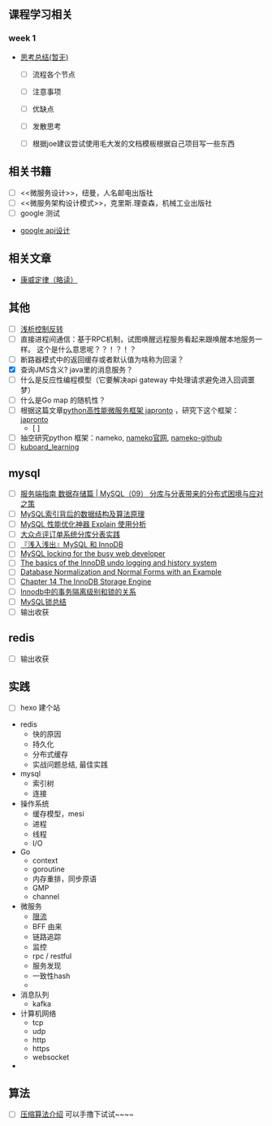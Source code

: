 ## 课程学习相关

### week 1
- [思考总结(暂无)]()
  - [ ] 流程各个节点
  - [ ] 注意事项
  - [ ] 优缺点
  - [ ] 发散思考
  - [ ] 根据joe建议尝试使用毛大发的文档模板根据自己项目写一些东西


## 相关书籍
- [ ]  <<微服务设计>>，纽曼，人名邮电出版社
- [ ]  <<微服务架构设计模式>>，克里斯.理查森，机械工业出版社
- [ ] google 测试
- [google api设计](https://cloud.google.com/apis/design)

## 相关文章
- [康威定律（略读）](https://segmentfault.com/a/1190000011118897)


## 其他
- [ ] [浅析控制反转](https://zhuanlan.zhihu.com/p/60995312)
- [ ] 直接进程间通信：基于RPC机制，试图唤醒远程服务看起来跟唤醒本地服务一样。 这个是什么意思呢？？！？！？
- [ ] 断路器模式中的返回缓存或者默认值为啥称为回滚？
- [X] 查询JMS含义? java里的消息服务？
- [ ] 什么是反应性编程模型（它要解决api gateway 中处理请求避免进入回调噩梦）
- [ ] 什么是Go map 的随机性？
- [ ] 根据这篇文章[python高性能微服务框架 japronto](https://www.jianshu.com/p/7483a869ff21) ，研究下这个框架：[japronto](https://github.com/squeaky-pl/japronto)
    - [ ]
- [ ] 抽空研究python 框架：nameko, [nameko官网](https://nameko.readthedocs.io/en/stable/what_is_nameko.html), [nameko-github](https://github.com/nameko/nameko) 
- [ ] [kuboard_learning](https://kuboard.cn/learning/)

## mysql
- [ ] [服务端指南 数据存储篇 | MySQL（09） 分库与分表带来的分布式困境与应对之策](http://blog.720ui.com/2017/mysql_core_09_multi_db_table2/)
- [ ] [MySQL索引背后的数据结构及算法原理](http://blog.codinglabs.org/articles/theory-of-mysql-index.html)
- [ ] [MySQL 性能优化神器 Explain 使用分析](https://segmentfault.com/a/1190000008131735)
- [ ] [大众点评订单系统分库分表实践](https://tech.meituan.com/2016/11/18/dianping-order-db-sharding.html)
- [ ] [『浅入浅出』MySQL 和 InnoDB](https://draveness.me/mysql-innodb/)
- [ ] [MySQL locking for the busy web developer](https://www.brightbox.com/blog/2013/10/31/on-mysql-locks/)
- [ ] [The basics of the InnoDB undo logging and history system](https://blog.jcole.us/2014/04/16/the-basics-of-the-innodb-undo-logging-and-history-system/)
- [ ] [Database Normalization and Normal Forms with an Example](https://aksakalli.github.io/2012/03/12/database-normalization-and-normal-forms-with-an-example.html)
- [ ] [Chapter 14 The InnoDB Storage Engine](https://dev.mysql.com/doc/refman/5.7/en/innodb-storage-engine.html)
- [ ] [Innodb中的事务隔离级别和锁的关系](https://tech.meituan.com/2014/08/20/innodb-lock.html)
- [ ] [MySQL锁总结](https://zhuanlan.zhihu.com/p/29150809)
- [ ] 输出收获

## redis
- [ ] 输出收获


## 实践
- [ ] hexo 建个站
- redis
  - 快的原因
  - 持久化
  - 分布式缓存
  - 实战问题总结, 最佳实践
- mysql
  - 索引树
  - 连接
- 操作系统
  - 缓存模型，mesi
  - 进程
  - 线程
  - I/O
- Go
  - context
  - goroutine
  - 内存重排，同步原语
  - GMP
  - channel
- 微服务
  - [限流](./algorithm-prac/limit_algorithem/限流算法.md)
  - BFF 由来
  - 链路追踪
  - 监控
  - rpc / restful
  - 服务发现
  - 一致性hash
  - 
- 消息队列
  - kafka
- 计算机网络
  - tcp
  - udp 
  - http
  - https
  - websocket
- 

## 算法
- [ ] [压缩算法介绍](https://ng-tech.icu/Algorithm-Series/#/%E5%8E%8B%E7%BC%A9/GZip) 可以手撸下试试~~~~



